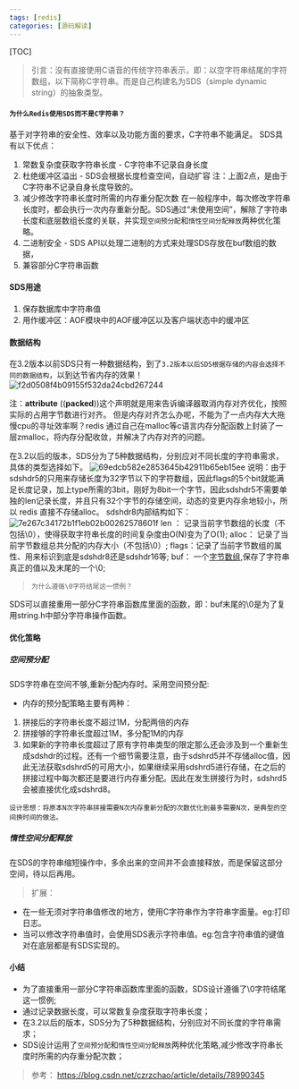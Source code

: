 ```yaml
---
tags: [redis]   
categories: [源码解读]
---
```



[TOC]

> 引言：没有直接使用C语音的传统字符串表示，即：以空字符串结尾的字符数组，以下简称C字符串。而是自己构建名为SDS（simple dynamic string）的抽象类型。


#### `为什么Redis使用SDS而不是C字符串？`
基于对字符串的安全性、效率以及功能方面的要求，C字符串不能满足。
SDS具有以下优点：
1. 常数复杂度获取字符串长度 - C字符串不记录自身长度
2. 杜绝缓冲区溢出 - SDS会根据长度检查空间，自动扩容
注：上面2点，是由于C字符串不记录自身长度导致的。
3. 减少修改字符串长度时所需的内存重分配次数
在一般程序中，每次修改字符串长度时，都会执行一次内存重新分配。SDS通过“未使用空间”，解除了字符串长度和底层数组长度的关联，并实现`空间预分配`和`惰性空间分配释放`两种优化策略。
4. 二进制安全 - SDS API以处理二进制的方式来处理SDS存放在buf数组的数据，
5. 兼容部分C字符串函数

#### SDS用途
1. 保存数据库中字符串值
2. 用作缓冲区：AOF模块中的AOF缓冲区以及客户端状态中的缓冲区

#### 数据结构
在3.2版本以前SDS只有一种数据结构，到了`3.2版本以后SDS根据存储的内容会选择不同的数据结构`，以到达节省内存的效果！
![f2d0508f4b09155f532da24cbd267244](Redis-简单动态字符串(SDS).resources/75214435-D430-495D-8550-44D86559C5C5.png)

注：__attribute__ ((__packed__))这个声明就是用来告诉编译器取消内存对齐优化，按照实际的占用字节数进行对齐。
但是内存对齐怎么办呢，不能为了一点内存大大拖慢cpu的寻址效率啊？redis 通过自己在malloc等c语言内存分配函数上封装了一层zmalloc，将内存分配收敛，并解决了内存对齐的问题。

在3.2以后的版本，SDS分为了5种数据结构，分别应对不同长度的字符串需求，具体的类型选择如下。
![69edcb582e2853645b42911b65eb15ee](Redis-简单动态字符串(SDS).resources/411AB69A-7601-44FC-A49A-95408A9EDD69.png)
说明：由于sdshdr5的只用来存储长度为32字节以下的字符数组，因此flags的5个bit就能满足长度记录，加上type所需的3bit，刚好为8bit一个字节，因此sdshdr5不需要单独的len记录长度，并且只有32个字节的存储空间，动态的变更内存余地较小，所以 redis 直接不存储alloc。
sdshdr8内部结构如下：
![7e267c34172b1f1eb02b00262578601f](Redis-简单动态字符串(SDS).resources/51E6893D-A211-4E01-BB9D-A186298E9540.png)
len ： 记录当前字节数组的长度（不包括\0），使得获取字符串长度的时间复杂度由O(N)变为了O(1);
alloc： 记录了当前字节数组总共分配的内存大小（不包括\0）;
flags：记录了当前字节数组的属性、用来标识到底是sdshdr8还是sdshdr16等;
buf： 一个<u>字节数组</u>,保存了字符串真正的值以及末尾的一个\0;

> `为什么遵循\0字符结尾这一惯例？`

SDS可以直接重用一部分C字符串函数库里面的函数，即：buf末尾的\0是为了复用string.h中部分字符串操作函数。


#### 优化策略
##### 空间预分配
SDS字符串在空间不够,重新分配内存时。采用空间预分配: 
- 内存的预分配策略主要有两种：
1. 拼接后的字符串长度不超过1M，分配两倍的内存
2. 拼接够的字符串长度超过1M，多分配1M的内存
3. 如果新的字符串长度超过了原有字符串类型的限定那么还会涉及到一个重新生成sdshdr的过程。还有一个细节需要注意，由于sdshrd5并不存储alloc值，因此无法获取sdshrd5的可用大小，如果继续采用sdshrd5进行存储，在之后的拼接过程中每次都还是要进行内存重分配。因此在发生拼接行为时，sdshrd5会被直接优化成sdshrd8。

`设计思想：将原本N次字符串拼接需要N次内存重新分配的次数优化到最多需要N次，是典型的空间换时间的做法。`

##### 惰性空间分配释放
 在SDS的字符串缩短操作中，多余出来的空间并不会直接释放，而是保留这部分空间，待以后再用。


> 扩展：
- 在一些无须对字符串值修改的地方，使用C字符串作为字符串字面量。eg:打印日志。
- 当可以修改字符串值时，会使用SDS表示字符串值。eg:包含字符串值的键值对在底层都是有SDS实现的。

#### 小结
- 为了直接重用一部分C字符串函数库里面的函数，SDS设计遵循了\0字符结尾这一惯例;
- 通过记录数据长度，可以常数复杂度获取字符串长度；
- 在3.2以后的版本，SDS分为了5种数据结构，分别应对不同长度的字符串需求；
- SDS设计运用了`空间预分配`和`惰性空间分配释放`两种优化策略,减少修改字符串长度时所需的内存重分配次数；

> 参考：
https://blog.csdn.net/czrzchao/article/details/78990345
